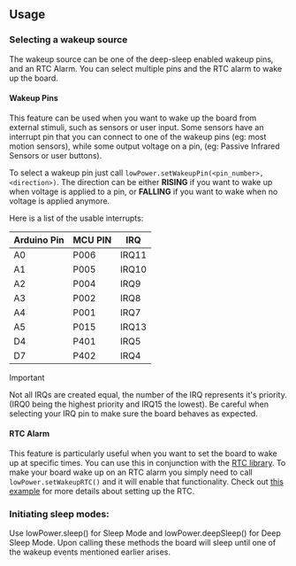 

## Usage
### Selecting a wakeup source
The wakeup source can be one of the deep-sleep enabled wakeup pins, and an RTC Alarm. You can select multiple pins and the RTC alarm to wake up the board. 

#### Wakeup Pins
This feature can be used when you want to wake up the board from external stimuli, such as sensors or user input. Some sensors have an interrupt pin that you can connect to one of the wakeup pins (eg: most motion sensors), while some output voltage on a pin, (eg: Passive Infrared Sensors or user buttons).

To select a wakeup pin just call `lowPower.setWakeupPin(<pin_number>, <direction>)`. The direction can be either **RISING** if you want to wake up when voltage is applied to a pin, or **FALLING** if you want to wake when no voltage is applied anymore. 

Here is a list of the usable interrupts: 

| Arduino Pin | MCU PIN | IRQ     |
|-------------|---------|---------|
| A0          | P006    | IRQ11|
| A1          | P005    | IRQ10|
| A2          | P004    | IRQ9 |
| A3          | P002    | IRQ8 |
| A4          | P001    | IRQ7 |
| A5          | P015    | IRQ13|
| D4          | P401    | IRQ5 |
| D7          | P402    | IRQ4 |

> [!IMPORTANT]  
> Not all IRQs are created equal, the number of the IRQ represents it's priority. (IRQ0 being the highest priority and IRQ15 the lowest). Be careful when selecting your IRQ pin to make sure the board behaves as expected.

#### RTC Alarm
This feature is particularly useful when you want to set the board to wake up at specific times. You can use this in conjunction with the [RTC library](). 
To make your board wake up on an RTC alarm you simply need to call `lowPower.setWakeupRTC()` and it will enable that functionality. Check out [this example]() for more details about setting up the RTC. 


### Initiating sleep modes:
Use lowPower.sleep() for Sleep Mode and lowPower.deepSleep() for Deep Sleep Mode. Upon calling these methods the board will sleep until one of the wakeup events mentioned earlier arises. 

